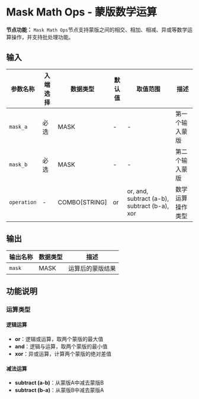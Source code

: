 # Mask Math Ops - 蒙版数学运算

**节点功能：** `Mask Math Ops`节点支持蒙版之间的相交、相加、相减、异或等数学运算操作，并支持批处理功能。

## 输入

| 参数名称 | 入端选择 | 数据类型 | 默认值 | 取值范围 | 描述 |
| -------- | -------- | -------- | ------ | -------- | ---- |
| `mask_a` | 必选 | MASK | - | - | 第一个输入蒙版 |
| `mask_b` | 必选 | MASK | - | - | 第二个输入蒙版 |
| `operation` | - | COMBO[STRING] | or | or, and, subtract (a-b), subtract (b-a), xor | 数学运算操作类型 |

## 输出

| 输出名称 | 数据类型 | 描述 |
|---------|----------|------|
| `mask` | MASK | 运算后的蒙版结果 |

## 功能说明

### 运算类型
#### 逻辑运算
- **or**：逻辑或运算，取两个蒙版的最大值
- **and**：逻辑与运算，取两个蒙版的最小值
- **xor**：异或运算，计算两个蒙版的绝对差值

#### 减法运算
- **subtract (a-b)**：从蒙版A中减去蒙版B
- **subtract (b-a)**：从蒙版B中减去蒙版A
